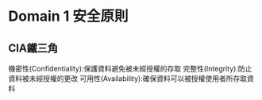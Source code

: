 Domain 1 安全原則
===
CIA鐵三角
---
機密性(Confidentiality):保護資料避免被未經授權的存取
完整性(Integrity):防止資料被未經授權的更改
可用性(Availability):確保資料可以被授權使用者所存取資料

